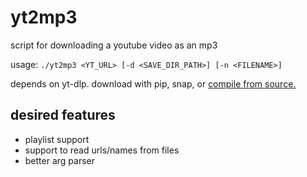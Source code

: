 # yt2mp3

script for downloading a youtube video as an mp3

usage: `./yt2mp3 <YT_URL> [-d <SAVE_DIR_PATH>] [-n <FILENAME>]`

depends on yt-dlp. download with pip, snap, or [compile from source.](https://github.com/yt-dlp/yt-dlp)

## desired features

- playlist support
- support to read urls/names from files
- better arg parser
